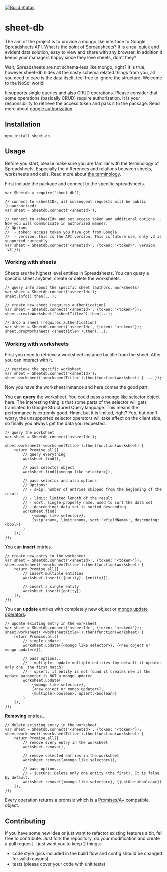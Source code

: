 [![Build Status](https://travis-ci.org/tadam313/sheet-db.svg?branch=master)](https://travis-ci.org/tadam313/sheet-db)

# sheet-db

The aim of the project is to provide a mongo like interface to Google Spreadsheets API. What is the point of Spreadsheets? It is a real quick and evident data solution, easy to view and share with any browser. In addition it keeps your managers happy since they love sheets, don't they?

Wait, Spreadsheets are not schema-less like mongo, right? It is true, however sheet-db hides all the nasty schema related things from you, all you need to care is the data itself, feel free to ignore the structure. Welcome to the NoSql world!

It supports single queries and also CRUD operations. Please consider that some operations (basically CRUD) require authorization. It is your responsibility to retrieve the access token and pass it to the package. Read more about [google authorization](https://developers.google.com/drive/web/about-auth).

## Installation

```
npm install sheet-db
```

## Usage

Before you start, please make sure you are familiar with the terminology of Spreadsheets. Especially the differences and relations between sheets, worksheets and cells. Read more about [the terminology](https://developers.google.com/google-apps/spreadsheets/index).

First include the package and connect to the specific spreadsheets.

```
var Sheetdb = require('sheet-db');

// connect to <sheetID>, all subsequent requests will be public (unauthorized)
var sheet = Sheetdb.connect('<sheetId>');

// connect to <sheetId> and set access token and additional options... Now you will communicate in authorized manner.
// Options
//  - token: access token you have got from Google
//  - version: this is the API version. This is future use, only v3 is supported currently
var sheet = Sheetdb.connect('<sheetId>', {token: '<token>', version: 'v3'});
```

### Working with sheets

Sheets are the highest level entities in Spreadsheets. You can query a specific sheet anytime, create or delete the worksheets.

```
// query info about the specific sheet (authors, worksheets)
var sheet = Sheetdb.connect('<sheetId>');
sheet.info().then(...);

// create new sheet (requires authentication)
var sheet = Sheetdb.connect('<sheetId>', {token: '<token>'});
sheet.createWorksheet('<sheetTitle>').then(...);

// drop a sheet (requires authentication)
var sheet = Sheetdb.connect('<sheetId>', {token: '<token>'});
sheet.dropWorksheet('<sheetTitle>').then(...);
```

### Working with worksheets

First you need to retrieve a worksheet instance by title from the sheet. After you can interact with it.

```
// retrieve the specific worksheet
var sheet = Sheetdb.connect('<sheetId>');
sheet.worksheet('<worksheetTitle>').then(function(worksheet) { ... });
```

Now you have the worksheet instance and here comes the good part.

You can **query** the worksheet. You could pass a [mongo like selector](http://docs.mongodb.org/manual/reference/operator/query/) object here. The interesting thing is that some parts of the selector will gets translated to Google Structured Query language. This means the performance is extremly good. Hmm, but it is limited, right? Yep, but don't worry, the unsupported selector operators will take effect on the client side, so finally you always get the data you requested.

```
// query the worksheet
var sheet = Sheetdb.connect('<sheetId>');

sheet.worksheet('<worksheetTitle>').then(function(worksheet) {
    return Promise.all([
        // query everything
        worksheet.find(),

        // pass selector object
        worksheet.find({<mongo like selector>}),

        // pass selector and also options
        // Options:
        // - skip: number of entries skipped from the beginning of the result
        // - limit: limited length of the result
        // - sort: single property name, used to sort the data set
        // - descending: data set is sorted descending
        worksheet.find(
            {<mongo like selector>},
            {skip:<num>, limit:<num>, sort:'<fieldName>', descending:<bool>}
        )
    ]);
});
````

You can **insert** entries.

```
// create new entry in the worksheet
var sheet = Sheetdb.connect('<sheetId>', {token: '<token>'});
sheet.worksheet('<worksheetTitle>').then(function(worksheet) {
    return Promise.all([
        // insert multiple entities
        worksheet.insert([{entity}, {entity}]),

        // insert a single entity
        worksheet.insert({entity})
    ]);
});
```

You can **update** entries with completely new object or [mongo update operators](http://docs.mongodb.org/manual/reference/operator/update/).

```
// update existing entry in the worksheet
var sheet = Sheetdb.connect('<sheetId>', {token: '<token>'});
sheet.worksheet('<worksheetTitle>').then(function(worksheet) {
    return Promise.all([
        // simple update
        worksheet.update({<mongo like selector>}, {<new object or mongo updater>}),

        // pass options...
        // - multiple: update multiple entities (by default it updates only one, the first match)
        // - upsert: if entity is not found it creates new if the update parameter is NOT a mongo updater
        worksheet.update(
            {<mongo like selector>},
            {<new object or mongo updater>},
            {multiple:<boolean>, upsert:<boolean>}
        )
    ]);
});
```

**Removing** entries...

```
// delete existing entry in the worksheet
var sheet = Sheetdb.connect('<sheetId>', {token: '<token>'});
sheet.worksheet('<worksheetTitle>').then(function(worksheet) {
    return Promise.all([
        // remove every entry in the worksheet
        worksheet.remove(),

        // remove selected entries in the worksheet
        worksheet.remove({<mongo like selector>}),

        // pass options...
        // - justOne: Delete only one entity (the first). It is false by default.
        worksheet.remove({<mongo like selector>}, {justOne:<boolean>})
    ]);
});
```

Every operation returns a promsie which is a [Promises/A+](https://promisesaplus.com/) compatible object.

## Contributing

If you have some new idea or just want to refactor existing features a bit, fell free to contribute.
Just fork the repository, do your modification and create a pull request.
I just want you to keep 2 things:

- code style (jscs included in the build flow and config should be changed for valid reasons)
- tests (please cover your code with unit tests)
